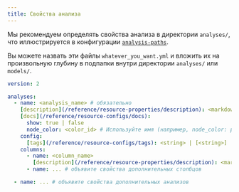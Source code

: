 ```yaml
---
title: Свойства анализа
---
```


Мы рекомендуем определять свойства анализа в директории `analyses/`, что иллюстрируется в конфигурации [`analysis-paths`](/reference/project-configs/analysis-paths). <PropsCallout title={frontMatter.title}/>  <br /> 

Вы можете назвать эти файлы `whatever_you_want.yml` и вложить их на произвольную глубину в подпапки внутри директории `analyses/` или `models/`.

<File name='analyses/<filename>.yml'>

```yml
version: 2

analyses:
  - name: <analysis_name> # обязательно
    [description](/reference/resource-properties/description): <markdown_string>
    [docs](/reference/resource-configs/docs):
      show: true | false
      node_color: <color_id> # Используйте имя (например, node_color: purple) или шестнадцатеричный код в кавычках (например, node_color: "#cd7f32")
    config:
      [tags](/reference/resource-configs/tags): <string> | [<string>]
    columns:
      - name: <column_name>
        [description](/reference/resource-properties/description): <markdown_string>
      - name: ... # объявите свойства дополнительных столбцов

  - name: ... # объявите свойства дополнительных анализов

```

</File>
